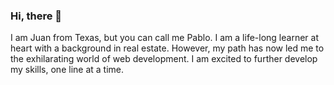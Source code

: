 ### Hi, there 👋

I am Juan from Texas, but you can call me Pablo. I am a life-long learner at heart with a background in real estate. However, my path has now led me to the exhilarating world of web development. I am excited to further develop my skills, one line at a time.

<!--
**xJuanPablo/xJuanPablo** is a ✨ _special_ ✨ repository because its `README.md` (this file) appears on your GitHub profile.

Here are some ideas to get you started:

- 🔭 I'm currently working on ...
- 🌱 I'm currently learning ...
- 👯 I'm looking to collaborate on ...
- 🤔 I'm looking for help with ...
- 💬 Ask me about ...
- 📫 How to reach me: ...
- 😄 Pronouns: ...
- ⚡ Fun fact: ...
-->
